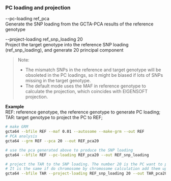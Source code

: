 ### PC loading and projection

--pc-loading ref_pca  
Generate the SNP loading from the GCTA-PCA results of the reference genotype

--project-loading ref\_snp\_loading 20  
Project the target genotype into the reference SNP loading (ref\_snp_loading), and generate 20 principal component

> Note: 
> * The mismatch SNPs in the reference and target genotype will be obsoleted in the PC loadings, so it might be biased if lots of SNPs missing in the target genotype.
> * The default mode uses the MAF in reference genotype to calculate the projection, which coincides with EIGENSOFT projection.

**Example**  
REF: reference genotype, the reference genotype to generate PC loading;  
TAR: target genotype to project the PC to REF;
```bash
# make GRM
gcta64 --bfile REF --maf 0.01 --autosome --make-grm --out REF
# PCA analysis
gcta64 --grm REF --pca 20 --out REF_pca20

# use the pca generated above to produce the SNP loading
gcta64 --bfile REF --pc-loading REF_pca20 --out REF_snp_loading

# project the TAR to the SNP loading. The number 20 is the PC want to project.
# It is the same if do chromosome by chromosome calculation add them up after each calculation 
gcta64 --bfile TAR --project-loading REF_snp_loading 20 --out TAR_pca20
```
